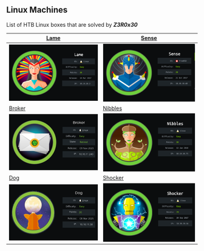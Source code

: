 ## Linux Machines

List of HTB Linux boxes that are solved by ***Z3R0x30***

| [Lame](Lame_Machine.md)                   | [Sense](Sense_Machine.md)                    |
| ----------------------------------------- | -------------------------------------------- |
| ![Lame](images-lame/cover-lame.png)       | ![](images-sense/sense.png)                  |
| [Broker](Broker_Machine.md)               | [Nibbles](Nibbles_Machine.md)                |
| ![Broker](images-broker/cover_broker.png) | ![Nibbles](images-nibbles/cover_nibbles.png) |
| [Dog](Dog_Machine.md)                     | [Shocker](Shocker_Machine.md)                |
| ![Dog](images-dog/cover_dog.png)          | ![Shocker](images-shocker/cover_shocker.png) |
